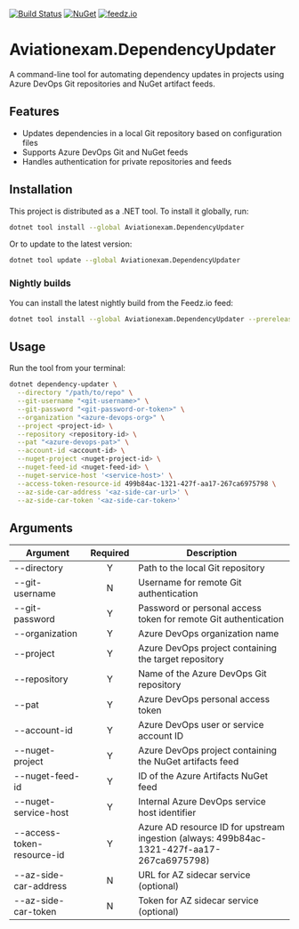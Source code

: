 [![Build Status](https://github.com/aviationexam/Aviationexam.DependencyUpdater/actions/workflows/build.yml/badge.svg?branch=main)](https://github.com/aviationexam/Aviationexam.DependencyUpdater/actions/workflows/build.yml)
[![NuGet](https://img.shields.io/nuget/v/Aviationexam.DependencyUpdater.svg?style=flat-square&label=nuget)](https://www.nuget.org/packages/Aviationexam.DependencyUpdater/)
[![feedz.io](https://img.shields.io/badge/endpoint.svg?url=https%3A%2F%2Ff.feedz.io%2Faviationexam%2Fdependency-updater%2Fshield%2FAviationexam.DependencyUpdater%2Flatest&label=Aviationexam.DependencyUpdater)](https://f.feedz.io/aviationexam/dependency-updater/packages/Aviationexam.DependencyUpdater/latest/download)

# Aviationexam.DependencyUpdater

A command-line tool for automating dependency updates in projects using Azure DevOps Git repositories and NuGet artifact feeds.

## Features
- Updates dependencies in a local Git repository based on configuration files
- Supports Azure DevOps Git and NuGet feeds
- Handles authentication for private repositories and feeds

## Installation

This project is distributed as a .NET tool. To install it globally, run:

```sh
dotnet tool install --global Aviationexam.DependencyUpdater
```

Or to update to the latest version:

```sh
dotnet tool update --global Aviationexam.DependencyUpdater
```

### Nightly builds
You can install the latest nightly build from the Feedz.io feed:

```sh
dotnet tool install --global Aviationexam.DependencyUpdater --prerelease --add-source https://f.feedz.io/aviationexam/dependency-updater/nuget/index.json
```

## Usage

Run the tool from your terminal:

```sh
dotnet dependency-updater \
  --directory "/path/to/repo" \
  --git-username "<git-username>" \
  --git-password "<git-password-or-token>" \
  --organization "<azure-devops-org>" \
  --project <project-id> \
  --repository <repository-id> \
  --pat "<azure-devops-pat>" \
  --account-id <account-id> \
  --nuget-project <nuget-project-id> \
  --nuget-feed-id <nuget-feed-id> \
  --nuget-service-host '<service-host>' \
  --access-token-resource-id 499b84ac-1321-427f-aa17-267ca6975798 \
  --az-side-car-address '<az-side-car-url>' \
  --az-side-car-token '<az-side-car-token>'
```

## Arguments

| Argument | Required | Description |
|---|:---:|---|
| --directory | Y | Path to the local Git repository |
| --git-username | N | Username for remote Git authentication |
| --git-password | Y | Password or personal access token for remote Git authentication |
| --organization | Y | Azure DevOps organization name |
| --project | Y | Azure DevOps project containing the target repository |
| --repository | Y | Name of the Azure DevOps Git repository |
| --pat | Y | Azure DevOps personal access token |
| --account-id | Y | Azure DevOps user or service account ID |
| --nuget-project | Y | Azure DevOps project containing the NuGet artifacts feed |
| --nuget-feed-id | Y | ID of the Azure Artifacts NuGet feed |
| --nuget-service-host | Y | Internal Azure DevOps service host identifier |
| --access-token-resource-id | Y | Azure AD resource ID for upstream ingestion (always: 499b84ac-1321-427f-aa17-267ca6975798) |
| --az-side-car-address | N | URL for AZ sidecar service (optional) |
| --az-side-car-token | N | Token for AZ sidecar service (optional) |
